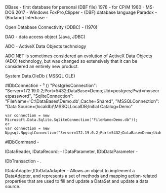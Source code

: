 DBase - first database  for personal (DBF file) 
	1978 - for CP/M
	1980 - MS-DOS
	2017 - Windows
FoxPro,Clipper - (DBF) database language
Paradox - (Borland)
Interbase - 

Open Database Connectivity (ODBC) - (1970) 

DAO - data access object (Java, JDBC)

ADO - ActiveX Data Objects technology

ADO.NET is sometimes considered an evolution of ActiveX Data Objects (ADO) technology, but was changed so extensively that it can be considered an entirely new product.



System.Data.OleDb ( MSSQL  OLE)





#IDbConnection - ³ ()
    "PostgresConnection": "Server=172.19.0.2;Port=5432;DataBase=Demo;Uid=postgres;Pwd=mysecretpassword",
    "SqliteConnection": "FileName='C:\\DataBases\\Demo.db';Cache=Shared",
    "MSSQLConnection": "Data Source=(localdb)\\MSSQLLocalDB;Initial Catalog=Demo"

	var connection = new Microsoft.Data.Sqlite.SqliteConnection("FileName=Demo.db"));
	or
	var connection = new Npgsql.NpgsqlConnection("Server=172.19.0.2;Port=5432;DataBase=Demo;Uid=postgres;Pwd=mysecretpassword")

#IDbCommand - 
	


IDataReader, IDataRecord; - 
IDataParameter, IDbDataParameter - 


IDbTransaction - . 

IDataAdapter,IDbDataAdapter - Allows an object to implement a DataAdapter, and represents a set of methods and mapping action-related properties that are used to fill and update a DataSet and update a data source.

